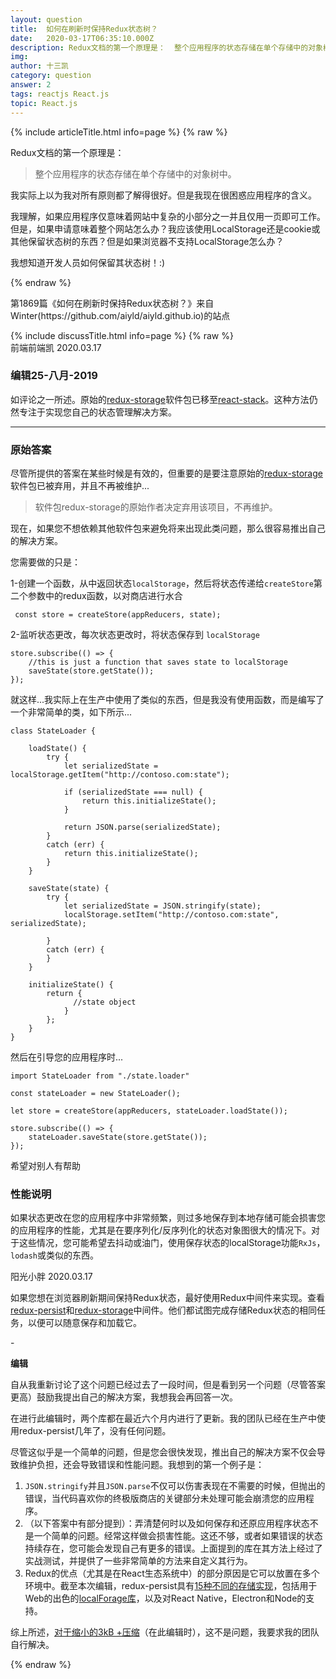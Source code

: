 ```yaml
---
layout: question
title:  如何在刷新时保持Redux状态树？
date:   2020-03-17T06:35:10.000Z
description: Redux文档的第一个原理是：  整个应用程序的状态存储在单个存储中的对象树中。我实际上以为我对所有原则都了解得很好。但是我现在很困惑应用程序...
img: 
author: 十三凯
category: question
answer: 2
tags: reactjs React.js
topic: React.js
---
```

<div class="article-root">
  <div class="article">
    {% include articleTitle.html info=page %}
    {% raw %}
    <div class="article-content"><p><font style="vertical-align: inherit;"><font style="vertical-align: inherit;">Redux文档的第一个原理是：</font></font></p>

<blockquote>
  <p><font style="vertical-align: inherit;"><font style="vertical-align: inherit;">整个应用程序的状态存储在单个存储中的对象树中。</font></font></p>
</blockquote>

<p><font style="vertical-align: inherit;"><font style="vertical-align: inherit;">我实际上以为我对所有原则都了解得很好。</font><font style="vertical-align: inherit;">但是我现在很困惑应用程序的含义。</font></font></p>

<p><font style="vertical-align: inherit;"><font style="vertical-align: inherit;">我理解，如果应用程序仅意味着网站中复杂的小部分之一并且仅用一页即可工作。</font><font style="vertical-align: inherit;">但是，如果申请意味着整个网站怎么办？</font><font style="vertical-align: inherit;">我应该使用LocalStorage还是cookie或其他保留状态树的东西？</font><font style="vertical-align: inherit;">但是如果浏览器不支持LocalStorage怎么办？</font></font></p>

<p><font style="vertical-align: inherit;"><font style="vertical-align: inherit;">我想知道开发人员如何保留其状态树！</font><font style="vertical-align: inherit;">:)</font></font></p></div>
    {% endraw %}
  </div>
  <p class="winter_mark">第1869篇《如何在刷新时保持Redux状态树？》来自Winter(https://github.com/aiyld/aiyld.github.io)的站点</p>
  <div class="discuss-wrapper">
    {% include discussTitle.html info=page %}
    {% raw %}
    <div class="discuss-list">
    <div class="discuss-item">
        <div class="discuss-parent">
          <div class="discuss-meta">
            <span class="discuss-user">前端前端凯</span>
            <span class="discuss-time">2020.03.17</span>
          </div>
          <div class="discuss-comment"><h3><font style="vertical-align: inherit;"><font style="vertical-align: inherit;">编辑25-八月-2019</font></font></h3>

<p><font style="vertical-align: inherit;"><font style="vertical-align: inherit;">如评论之一所述。</font><font style="vertical-align: inherit;">原始的</font></font><a href="https://github.com/michaelcontento/redux-storage" rel="nofollow noreferrer"><font style="vertical-align: inherit;"><font style="vertical-align: inherit;">redux-storage</font></font></a><font style="vertical-align: inherit;"><font style="vertical-align: inherit;">软件包已移至</font></font><a href="https://github.com/react-stack/redux-storage" rel="nofollow noreferrer"><font style="vertical-align: inherit;"><font style="vertical-align: inherit;">react-stack</font></font></a><font style="vertical-align: inherit;"><font style="vertical-align: inherit;">。</font><font style="vertical-align: inherit;">这种方法仍然专注于实现您自己的状态管理解决方案。</font></font></p>

<hr>

<h3><font style="vertical-align: inherit;"><font style="vertical-align: inherit;">原始答案</font></font></h3>

<p><font style="vertical-align: inherit;"><font style="vertical-align: inherit;">尽管所提供的答案在某些时候是有效的，但重要的是要注意原始的</font></font><a href="https://github.com/michaelcontento/redux-storage" rel="nofollow noreferrer"><font style="vertical-align: inherit;"><font style="vertical-align: inherit;">redux-storage</font></font></a><font style="vertical-align: inherit;"><font style="vertical-align: inherit;">软件包已被弃用，并且不再被维护...</font></font></p>

<blockquote>
  <p><font style="vertical-align: inherit;"><font style="vertical-align: inherit;">软件包redux-storage的原始作者决定弃用该项目，不再维护。</font></font></p>
</blockquote>

<p><font style="vertical-align: inherit;"><font style="vertical-align: inherit;">现在，如果您不想依赖其他软件包来避免将来出现此类问题，那么很容易推出自己的解决方案。</font></font></p>

<p><font style="vertical-align: inherit;"><font style="vertical-align: inherit;">您需要做的只是：</font></font></p>

<p><font style="vertical-align: inherit;"><font style="vertical-align: inherit;">1-创建一个函数，从中返回状态</font></font><code>localStorage</code><font style="vertical-align: inherit;"><font style="vertical-align: inherit;">，然后将状态传递给</font></font><code>createStore</code><font style="vertical-align: inherit;"><font style="vertical-align: inherit;">第二个参数中的redux函数，以对商店进行水合</font></font></p>

<pre><code> const store = createStore(appReducers, state);
</code></pre>

<p><font style="vertical-align: inherit;"><font style="vertical-align: inherit;">2-监听状态更改，每次状态更改时，将状态保存到 </font></font><code>localStorage</code></p>

<pre><code>store.subscribe(() =&gt; {<font></font>
    //this is just a function that saves state to localStorage<font></font>
    saveState(store.getState());<font></font>
}); <font></font>
</code></pre>

<p><font style="vertical-align: inherit;"><font style="vertical-align: inherit;">就这样...我实际上在生产中使用了类似的东西，但是我没有使用函数，而是编写了一个非常简单的类，如下所示...</font></font></p>

<pre><code>class StateLoader {<font></font>
<font></font>
    loadState() {<font></font>
        try {<font></font>
            let serializedState = localStorage.getItem("http://contoso.com:state");<font></font>
<font></font>
            if (serializedState === null) {<font></font>
                return this.initializeState();<font></font>
            }<font></font>
<font></font>
            return JSON.parse(serializedState);<font></font>
        }<font></font>
        catch (err) {<font></font>
            return this.initializeState();<font></font>
        }<font></font>
    }<font></font>
<font></font>
    saveState(state) {<font></font>
        try {<font></font>
            let serializedState = JSON.stringify(state);<font></font>
            localStorage.setItem("http://contoso.com:state", serializedState);<font></font>
<font></font>
        }<font></font>
        catch (err) {<font></font>
        }<font></font>
    }<font></font>
<font></font>
    initializeState() {<font></font>
        return {<font></font>
              //state object<font></font>
            }<font></font>
        };<font></font>
    }<font></font>
}<font></font>
</code></pre>

<p><font style="vertical-align: inherit;"><font style="vertical-align: inherit;">然后在引导您的应用程序时...</font></font></p>

<pre><code>import StateLoader from "./state.loader"<font></font>
<font></font>
const stateLoader = new StateLoader();<font></font>
<font></font>
let store = createStore(appReducers, stateLoader.loadState());<font></font>
<font></font>
store.subscribe(() =&gt; {<font></font>
    stateLoader.saveState(store.getState());<font></font>
});<font></font>
</code></pre>

<p><font style="vertical-align: inherit;"><font style="vertical-align: inherit;">希望对别人有帮助</font></font></p>

<h3><font style="vertical-align: inherit;"><font style="vertical-align: inherit;">性能说明</font></font></h3>

<p><font style="vertical-align: inherit;"><font style="vertical-align: inherit;">如果状态更改在您的应用程序中非常频繁，则过多地保存到本地存储可能会损害您的应用程序的性能，尤其是在要序列化/反序列化的状态对象图很大的情况下。</font><font style="vertical-align: inherit;">对于这些情况，您可能希望去抖动或油门，使用保存状态的localStorage功能</font></font><code>RxJs</code><font style="vertical-align: inherit;"><font style="vertical-align: inherit;">，</font></font><code>lodash</code><font style="vertical-align: inherit;"><font style="vertical-align: inherit;">或类似的东西。</font></font></p></div>
        </div></div><div class="discuss-item">
        <div class="discuss-parent">
          <div class="discuss-meta">
            <span class="discuss-user">阳光小胖</span>
            <span class="discuss-time">2020.03.17</span>
          </div>
          <div class="discuss-comment"><p><font style="vertical-align: inherit;"><font style="vertical-align: inherit;">如果您想在浏览器刷新期间保持Redux状态，最好使用Redux中间件来实现。</font><font style="vertical-align: inherit;">查看</font></font><a href="https://www.npmjs.com/package/redux-persist" rel="noreferrer"><font style="vertical-align: inherit;"><font style="vertical-align: inherit;">redux-persist</font></font></a><font style="vertical-align: inherit;"><font style="vertical-align: inherit;">和</font></font><a href="https://www.npmjs.com/package/redux-storage" rel="noreferrer"><font style="vertical-align: inherit;"><font style="vertical-align: inherit;">redux-storage</font></font></a><font style="vertical-align: inherit;"><font style="vertical-align: inherit;">中间件。</font><font style="vertical-align: inherit;">他们都试图完成存储Redux状态的相同任务，以便可以随意保存和加载它。</font></font></p>

<p><font style="vertical-align: inherit;"><font style="vertical-align: inherit;">-</font></font></p>

<p><strong><font style="vertical-align: inherit;"><font style="vertical-align: inherit;">编辑</font></font></strong></p>

<p><font style="vertical-align: inherit;"><font style="vertical-align: inherit;">自从我重新讨论了这个问题已经过去了一段时间，但是看到另一个问题（尽管答案更高）鼓励我提出自己的解决方案，我想我会再回答一次。</font></font></p>

<p><font style="vertical-align: inherit;"><font style="vertical-align: inherit;">在进行此编辑时，两个库都在最近六个月内进行了更新。</font><font style="vertical-align: inherit;">我的团队已经在生产中使用redux-persist几年了，没有任何问题。</font></font></p>

<p><font style="vertical-align: inherit;"><font style="vertical-align: inherit;">尽管这似乎是一个简单的问题，但是您会很快发现，推出自己的解决方案不仅会导致维护负担，还会导致错误和性能问题。</font><font style="vertical-align: inherit;">我想到的第一个例子是：</font></font></p>

<ol>
<li><code>JSON.stringify</code><font style="vertical-align: inherit;"><font style="vertical-align: inherit;">并且</font></font><code>JSON.parse</code><font style="vertical-align: inherit;"><font style="vertical-align: inherit;">不仅可以伤害表现在不需要的时候，但抛出的错误，当代码喜欢你的终极版商店的关键部分未处理可能会崩溃您的应用程序。</font></font></li>
<li><font style="vertical-align: inherit;"><font style="vertical-align: inherit;">（以下答案中有部分提到）：弄清楚何时以及如何保存和还原应用程序状态不是一个简单的问题。</font><font style="vertical-align: inherit;">经常这样做会损害性能。</font><font style="vertical-align: inherit;">这还不够，或者如果错误的状态持续存在，您可能会发现自己有更多的错误。</font><font style="vertical-align: inherit;">上面提到的库在其方法上经过了实战测试，并提供了一些非常简单的方法来自定义其行为。</font></font></li>
<li><font style="vertical-align: inherit;"><font style="vertical-align: inherit;">Redux的优点（尤其是在React生态系统中）的部分原因是它可以放置在多个环境中。</font><font style="vertical-align: inherit;">截至本次编辑，redux-persist具有</font></font><a href="https://github.com/rt2zz/redux-persist#storage-engines" rel="noreferrer"><font style="vertical-align: inherit;"><font style="vertical-align: inherit;">15种不同的存储实现</font></font></a><font style="vertical-align: inherit;"><font style="vertical-align: inherit;">，包括</font><font style="vertical-align: inherit;">用于Web的出色的</font></font><a href="https://github.com/localForage/localForage" rel="noreferrer"><font style="vertical-align: inherit;"><font style="vertical-align: inherit;">localForage库</font></font></a><font style="vertical-align: inherit;"><font style="vertical-align: inherit;">，以及对React Native，Electron和Node的支持。</font></font></li>
</ol>

<p><font style="vertical-align: inherit;"><font style="vertical-align: inherit;">综上所述，</font></font><a href="https://bundlephobia.com/result?p=redux-persist" rel="noreferrer"><font style="vertical-align: inherit;"><font style="vertical-align: inherit;">对于缩小的3kB +压缩</font></font></a><font style="vertical-align: inherit;"><font style="vertical-align: inherit;">（在此编辑时），这不是问题，我要求我的团队自行解决。</font></font></p></div>
        </div></div>
    </div>
    {% endraw %}
  </div>
<div>
